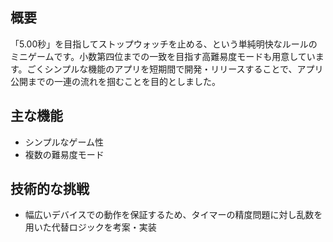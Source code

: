 ## 概要
「5.00秒」を目指してストップウォッチを止める、という単純明快なルールのミニゲームです。小数第四位までの一致を目指す高難易度モードも用意しています。ごくシンプルな機能のアプリを短期間で開発・リリースすることで、アプリ公開までの一連の流れを掴むことを目的としました。

## 主な機能
- シンプルなゲーム性
- 複数の難易度モード

## 技術的な挑戦
- 幅広いデバイスでの動作を保証するため、タイマーの精度問題に対し乱数を用いた代替ロジックを考案・実装
